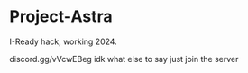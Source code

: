 # Project-Astra
I-Ready hack, working 2024. 

discord.gg/vVcwEBeg idk what else to say just join the server
